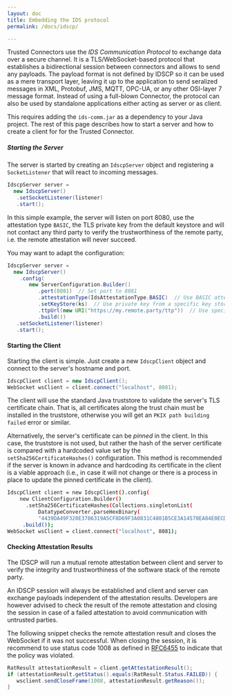 ```yaml
---
layout: doc
title: Embedding the IDS protocol
permalink: /docs/idscp/

---
```


Trusted Connectors use the _IDS Communication Protocol_ to exchange data over a secure channel. It is a TLS/WebSocket-based protocol that establishes a bidirectional session between connectors and allows to send any payloads. The payload format is not defined by IDSCP so it can be used as a mere transport layer, leaving it up to the application to send seralized messages in XML, Protobuf, JMS, MQTT, OPC-UA, or any other OSI-layer 7 message format. Instead of using a full-blown Connector, the protocol can also be used by standalone applications either acting as server or as client.

This requires adding the `ids-comm.jar` as a dependency to your Java project. The rest of this page describes how to start a server and how to create a client for for the Trusted Connector.


##### Starting the Server

The server is started by creating an `IdscpServer` object and registering a `SocketListener` that will react to incoming messages.

```java
IdscpServer server =
  new IdscpServer()
   .setSocketListener(listener)
   .start();
```

In this simple example, the server will listen on port 8080, use the attestation type `BASIC`, the TLS private key from the default keystore and will not contact any third party to verify the trustworthiness of the remote party, i.e. the remote attestation will never succeed.

You may want to adapt the configuration:

``` java
IdscpServer server =
  new IdscpServer()
    .config(
       new ServerConfiguration.Builder()
          .port(8081)  // Set port to 8081
          .attestationType(IdsAttestationType.BASIC)  // Use BASIC attestation
          .setKeyStore(ks)  // Use private key from a specific key store
          .ttpUrl(new URI("https://my.remote.party/ttp"))  // Use specific trusted third party for remote attestation
          .build())
   .setSocketListener(listener)
   .start();
```
#### Starting the Client

Starting the client is simple. Just create a new `IdscpClient` object and connect to the server's hostname and port.

``` java
IdscpClient client = new IdscpClient();
WebSocket wsClient = client.connect("localhost", 8081);
```

The client will use the standard Java truststore to validate the server's TLS certificate chain. That is, all certificates along the trust chain must be installed in the truststore, otherwise you will get an `PKIX path building failed` error or similar.

Alternatively, the server's certificate can be _pinned_ in the client. In this case, the truststore is not used, but rather the hash of the server certificate is compared with a hardcoded value set by the `setSha256CertificateHashes()` configuration. This method is recommended if the server is known in advance and hardcoding its certificate in the client is a viable approach (i.e., in case it will not change or there is a process in place to update the pinned certificate in the client).


``` bash
IdscpClient client = new IdscpClient().config(
    new ClientConfiguration.Builder()
      .setSha256CertificateHashes(Collections.singletonList(
          DatatypeConverter.parseHexBinary(
          "4439DA49F320E3786319A5CF8D69F3A0831C4801B5CE3A14570EA84E0ECD82B0")))
     .build());
WebSocket wsClient = client.connect("localhost", 8081);
```


#### Checking Attestation Results

The IDSCP will run a mutual remote attestation between client and server to verify the integrity and trustworthiness of the software stack of the remote party.

An IDSCP session will always be established and client and server can exchange payloads independent of the attestation results. Developers are however advised to check the result of the remote attestation and closing the session in case of a failed attestation to avoid communication with untrusted parties.

The following snippet checks the remote attestation result and closes the WebSocket if it was not successful. When closing the session, it is recommend to use status code 1008 as defined in [RFC6455](https://tools.ietf.org/html/rfc6455#section-7.4.1) to indicate that the policy was violated.


```java
RatResult attestationResult = client.getAttestationResult();
if (attestationResult.getStatus().equals(RatResult.Status.FAILED)) {
   wsclient.sendCloseFrame(1008, attestationResult.getReason());
}
```
